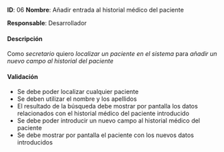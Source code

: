 **ID**: 06 **Nombre**: Añadir entrada al historial médico del paciente

**Responsable**: Desarrollador

#### Descripción

Como *secretario* quiero *localizar un paciente en el sistema* para *añadir un nuevo campo al historial del paciente*

#### Validación

* Se debe poder localizar cualquier paciente
* Se deben utilizar el nombre y los apellidos
* El resultado de la búsqueda debe mostrar por pantalla los datos relacionados con el historial médico del paciente introducido
* Se debe poder introducir un nuevo campo al historial médico del paciente
* Se debe mostrar por pantalla el paciente con los nuevos datos introducidos
